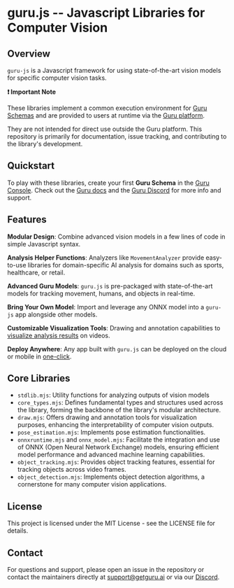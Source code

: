 # guru.js -- Javascript Libraries for Computer Vision

## Overview

`guru-js` is a Javascript framework for using state-of-the-art vision models for specific computer vision tasks.

**❗ Important Note**

These libraries implement a common execution environment for [Guru Schemas](https://docs.getguru.ai/quickstart/guru-schema-intro) and are provided to users at runtime via the [Guru platform](https://www.getguru.ai/).

They are not intended for direct use outside the Guru platform. This repository is primarily for documentation, issue tracking, and contributing to the library's development.

## Quickstart

To play with these libraries, create your first **Guru Schema** in the [Guru Console](https://docs.getguru.ai/quickstart/guru-console-intro). Check out the [Guru docs](https://docs.getguru.ai/introduction) and the [Guru Discord](https://discord.gg/tCTPVkSCas) for more info and support.

## Features

**Modular Design**: Combine advanced vision models in a few lines of code in simple Javascript syntax.

**Analysis Helper Functions**: Analyzers like `MovementAnalyzer` provide easy-to-use libraries for domain-specific AI analysis for domains such as sports, healthcare, or retail.

**Advanced Guru Models**: `guru.js` is pre-packaged with state-of-the-art models for tracking movement, humans, and objects in real-time.

**Bring Your Own Model**: Import and leverage any ONNX model into a `guru-js` app alongside other models.

**Customizable Visualization Tools**: Drawing and annotation capabilities to [visualize analysis results](https://www.loom.com/share/458a8cf435a64f01ba8fa86454d9f013) on videos.

**Deploy Anywhere**: Any app built with `guru.js` can be deployed on the cloud or mobile in [one-click](https://docs.getguru.ai/deploying/guru-api-intro).

## Core Libraries

- `stdlib.mjs`: Utility functions for analyzing outputs of vision models
- `core_types.mjs`: Defines fundamental types and structures used across the library, forming the backbone of the library's modular architecture.
- `draw.mjs`: Offers drawing and annotation tools for visualization purposes, enhancing the interpretability of computer vision outputs.
- `pose_estimation.mjs`: Implements pose estimation functionalities.
- `onnxruntime.mjs` and `onnx_model.mjs`: Facilitate the integration and use of ONNX (Open Neural Network Exchange) models, ensuring efficient model performance and advanced machine learning capabilities.
- `object_tracking.mjs`: Provides object tracking features, essential for tracking objects across video frames.
- `object_detection.mjs`: Implements object detection algorithms, a cornerstone for many computer vision applications.

## License

This project is licensed under the MIT License - see the LICENSE file for details.

## Contact

For questions and support, please open an issue in the repository or contact the maintainers directly at support@getguru.ai or via our [Discord](https://discord.gg/tCTPVkSCas).
